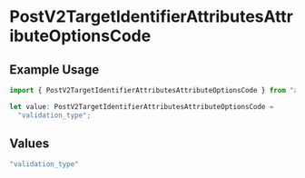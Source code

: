 # PostV2TargetIdentifierAttributesAttributeOptionsCode

## Example Usage

```typescript
import { PostV2TargetIdentifierAttributesAttributeOptionsCode } from "attio-js/models/errors";

let value: PostV2TargetIdentifierAttributesAttributeOptionsCode =
  "validation_type";
```

## Values

```typescript
"validation_type"
```